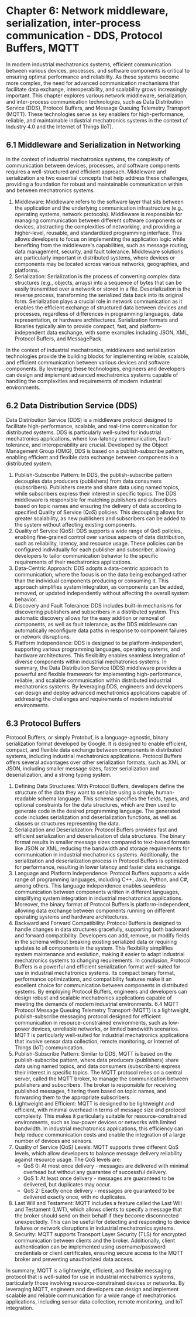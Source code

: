 # Chapter 6: Network middleware, serialization, inter-process communication - DDS, Protocol Buffers, MQTT

In modern industrial mechatronics systems, efficient communication between various devices, processes, and software components is critical to ensuring optimal performance and reliability. As these systems become more complex, the need for advanced communication mechanisms that facilitate data exchange, interoperability, and scalability grows increasingly important. This chapter explores various network middleware, serialization, and inter-process communication technologies, such as Data Distribution Service (DDS), Protocol Buffers, and Message Queuing Telemetry Transport (MQTT). These technologies serve as key enablers for high-performance, reliable, and maintainable industrial mechatronics systems in the context of Industry 4.0 and the Internet of Things (IoT).

## 6.1 Middleware and Serialization in Networking
In the context of industrial mechatronics systems, the complexity of communication between devices, processes, and software components requires a well-structured and efficient approach. Middleware and serialization are two essential concepts that help address these challenges, providing a foundation for robust and maintainable communication within and between mechatronics systems.
1.	Middleware: Middleware refers to the software layer that sits between the application and the underlying communication infrastructure (e.g., operating systems, network protocols). Middleware is responsible for managing communication between different software components or devices, abstracting the complexities of networking, and providing a higher-level, reusable, and standardized programming interface. This allows developers to focus on implementing the application logic while benefiting from the middleware's capabilities, such as message routing, data management, security, and fault tolerance. Middleware solutions are particularly important in distributed systems, where devices or components may be located across various networks, geographies, and platforms.
2.	Serialization: Serialization is the process of converting complex data structures (e.g., objects, arrays) into a sequence of bytes that can be easily transmitted over a network or stored in a file. Deserialization is the reverse process, transforming the serialized data back into its original form. Serialization plays a crucial role in network communication as it enables the efficient exchange of structured data between devices and processes, regardless of differences in programming languages, data representation, or hardware architectures. Serialization formats and libraries typically aim to provide compact, fast, and platform-independent data exchange, with some examples including JSON, XML, Protocol Buffers, and MessagePack.

In the context of industrial mechatronics, middleware and serialization technologies provide the building blocks for implementing reliable, scalable, and efficient communication between various devices and software components. By leveraging these technologies, engineers and developers can design and implement advanced mechatronics systems capable of handling the complexities and requirements of modern industrial environments.

## 6.2 Data Distribution Service (DDS)

Data Distribution Service (DDS) is a middleware protocol designed to facilitate high-performance, scalable, and real-time communication for distributed systems. DDS is particularly well-suited for industrial mechatronics applications, where low-latency communication, fault-tolerance, and interoperability are crucial. Developed by the Object Management Group (OMG), DDS is based on a publish-subscribe pattern, enabling efficient and flexible data exchange between components in a distributed system.
1.	Publish-Subscribe Pattern: In DDS, the publish-subscribe pattern decouples data producers (publishers) from data consumers (subscribers). Publishers create and share data using named topics, while subscribers express their interest in specific topics. The DDS middleware is responsible for matching publishers and subscribers based on topic names and ensuring the delivery of data according to specified Quality of Service (QoS) policies. This decoupling allows for greater scalability, as new publishers and subscribers can be added to the system without affecting existing components.
2.	Quality of Service (QoS): DDS supports a wide range of QoS policies, enabling fine-grained control over various aspects of data distribution, such as reliability, latency, and resource usage. These policies can be configured individually for each publisher and subscriber, allowing developers to tailor communication behavior to the specific requirements of their mechatronics applications.
3.	Data-Centric Approach: DDS adopts a data-centric approach to communication, where the focus is on the data being exchanged rather than the individual components producing or consuming it. This approach simplifies system integration, as components can be added, removed, or updated independently without affecting the overall system behavior.
4.	Discovery and Fault Tolerance: DDS includes built-in mechanisms for discovering publishers and subscribers in a distributed system. This automatic discovery allows for the easy addition or removal of components, as well as fault tolerance, as the DDS middleware can automatically reconfigure data paths in response to component failures or network disruptions.
5.	Platform Independence: DDS is designed to be platform-independent, supporting various programming languages, operating systems, and hardware architectures. This flexibility enables seamless integration of diverse components within industrial mechatronics systems.
In summary, the Data Distribution Service (DDS) middleware provides a powerful and flexible framework for implementing high-performance, reliable, and scalable communication within distributed industrial mechatronics systems. By leveraging DDS, engineers and developers can design and deploy advanced mechatronics applications capable of addressing the challenges and requirements of modern industrial environments.
## 6.3 Protocol Buffers
Protocol Buffers, or simply Protobuf, is a language-agnostic, binary serialization format developed by Google. It is designed to enable efficient, compact, and flexible data exchange between components in distributed systems, including industrial mechatronics applications. Protocol Buffers offers several advantages over other serialization formats, such as XML or JSON, including smaller message sizes, faster serialization and deserialization, and a strong typing system.
1.	Defining Data Structures: With Protocol Buffers, developers define the structure of the data they want to serialize using a simple, human-readable schema language. This schema specifies the fields, types, and optional constraints for the data structures, which are then used to generate code in the desired programming language. The generated code includes serialization and deserialization functions, as well as classes or structures representing the data.
2.	Serialization and Deserialization: Protocol Buffers provides fast and efficient serialization and deserialization of data structures. The binary format results in smaller message sizes compared to text-based formats like JSON or XML, reducing the bandwidth and storage requirements for communication in industrial mechatronics systems. Additionally, the serialization and deserialization process in Protocol Buffers is optimized for performance, resulting in lower latency and faster data exchange.
3.	Language and Platform Independence: Protocol Buffers supports a wide range of programming languages, including C++, Java, Python, and C#, among others. This language independence enables seamless communication between components written in different languages, simplifying system integration in industrial mechatronics applications. Moreover, the binary format of Protocol Buffers is platform-independent, allowing data exchange between components running on different operating systems and hardware architectures.
4.	Backward and Forward Compatibility: Protocol Buffers is designed to handle changes in data structures gracefully, supporting both backward and forward compatibility. Developers can add, remove, or modify fields in the schema without breaking existing serialized data or requiring updates to all components in the system. This flexibility simplifies system maintenance and evolution, making it easier to adapt industrial mechatronics systems to changing requirements.
In conclusion, Protocol Buffers is a powerful and efficient serialization format well-suited for use in industrial mechatronics systems. Its compact binary format, performance optimizations, and compatibility features make it an excellent choice for communication between components in distributed systems. By employing Protocol Buffers, engineers and developers can design robust and scalable mechatronics applications capable of meeting the demands of modern industrial environments.
6.4 MQTT Protocol
Message Queuing Telemetry Transport (MQTT) is a lightweight, publish-subscribe messaging protocol designed for efficient communication in resource-constrained environments, such as low-power devices, unreliable networks, or limited bandwidth scenarios. MQTT is particularly well-suited for industrial mechatronics applications that involve sensor data collection, remote monitoring, or Internet of Things (IoT) communication.
1.	Publish-Subscribe Pattern: Similar to DDS, MQTT is based on the publish-subscribe pattern, where data producers (publishers) share data using named topics, and data consumers (subscribers) express their interest in specific topics. The MQTT protocol relies on a central server, called the MQTT broker, to manage the communication between publishers and subscribers. The broker is responsible for receiving published messages, filtering them based on topic names, and forwarding them to the appropriate subscribers.
2.	Lightweight and Efficient: MQTT is designed to be lightweight and efficient, with minimal overhead in terms of message size and protocol complexity. This makes it particularly suitable for resource-constrained environments, such as low-power devices or networks with limited bandwidth. In industrial mechatronics applications, this efficiency can help reduce communication costs and enable the integration of a large number of devices and sensors.
3.	Quality of Service (QoS) Levels: MQTT supports three different QoS levels, which allow developers to balance message delivery reliability against resource usage. The QoS levels are:
    - QoS 0: At most once delivery - messages are delivered with minimal overhead but without any guarantee of successful delivery.
    - QoS 1: At least once delivery - messages are guaranteed to be delivered, but duplicates may occur.
    - QoS 2: Exactly once delivery - messages are guaranteed to be delivered exactly once, with no duplicates.
4.	Last Will and Testament: MQTT includes a feature called the Last Will and Testament (LWT), which allows clients to specify a message that the broker should send on their behalf if they become disconnected unexpectedly. This can be useful for detecting and responding to device failures or network disruptions in industrial mechatronics systems.
5.	Security: MQTT supports Transport Layer Security (TLS) for encrypted communication between clients and the broker. Additionally, client authentication can be implemented using username/password credentials or client certificates, ensuring secure access to the MQTT broker and preventing unauthorized data access.

In summary, MQTT is a lightweight, efficient, and flexible messaging protocol that is well-suited for use in industrial mechatronics systems, particularly those involving resource-constrained devices or networks. By leveraging MQTT, engineers and developers can design and implement scalable and reliable communication for a wide range of mechatronics applications, including sensor data collection, remote monitoring, and IoT integration.
